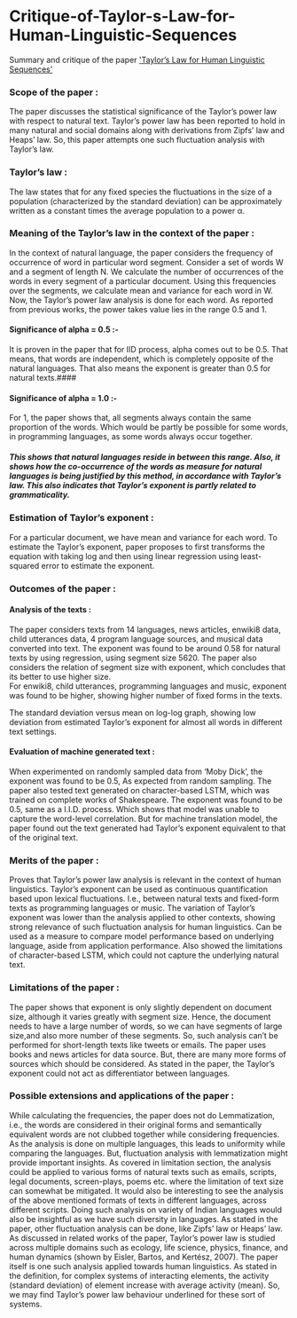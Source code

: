 # Critique-of-Taylor-s-Law-for-Human-Linguistic-Sequences
Summary and critique of the paper ['Taylor’s Law for Human Linguistic Sequences'](https://www.aclweb.org/anthology/P18-1105.pdf)

### Scope of the paper :
The paper discusses the statistical significance of the Taylor’s power law with respect to natural text. Taylor’s power law has been reported to hold in many natural and social domains along with derivations from Zipfs’ law and Heaps’ law. So, this paper attempts one such fluctuation analysis with Taylor’s law.

### Taylor’s law :
The law states that for any fixed species the fluctuations in the size of a population (characterized by the standard deviation) can be approximately written as a constant times the average population to a power α.

### Meaning of the Taylor’s law in the context of the paper :
In the context of natural language, the paper considers the frequency of occurrence of word in particular word segment.  Consider a set of words W and a segment of length N. We calculate the number of occurrences of the words in every segment of a particular document. Using this frequencies over the segments, we calculate mean and variance for each word in W. Now, the Taylor’s power law analysis is done for each word. As reported from previous works, the power takes value lies in the range 0.5 and 1.  

#### Significance of alpha = 0.5 :-
It is proven in the paper that for IID process, alpha comes out to be 0.5. That means, that words are independent, which is completely opposite of  the natural languages. That also means the exponent is greater than 0.5 for natural texts.####

#### Significance of alpha = 1.0 :-
For 1, the paper shows that, all segments always contain the same proportion of the words. Which would be partly be possible for some words, in programming languages, as some words always occur together.

##### This shows that natural languages reside in between this range. Also, it shows how the co-occurrence of the words as measure for natural languages is being justified by this method, in accordance with Taylor’s law. This also indicates that Taylor’s exponent is partly related to grammaticality.

### Estimation of Taylor’s exponent :
For a particular document, we have mean and variance for each word. To estimate the Taylor’s exponent, paper proposes to first transforms the equation with taking log and then using linear regression using least-squared error to estimate the exponent.
### Outcomes of the paper :

#### Analysis of the texts :
The paper considers texts from 14 languages, news articles, enwiki8 data, child utterances data, 4 program language sources, and musical data converted into text. The exponent was found to be around 0.58 for natural texts by using regression, using segment size 5620. The paper also considers the relation of segment size with exponent, which concludes that its better to use higher size.   
For enwiki8, child utterances, programming languages and music, exponent was found to be higher, showing higher number of fixed forms in the texts.

The standard deviation versus mean on log-log graph, showing low deviation from estimated Taylor’s exponent for almost all words in different text settings.

#### Evaluation of machine generated text :
When experimented on randomly sampled data from ‘Moby Dick’, the exponent was found to be 0.5, As expected from random sampling. The paper also tested text generated on character-based LSTM, which was trained on complete works of Shakespeare. The exponent was found to be 0.5, same as a I.I.D. process.  Which shows that model was unable to capture the word-level correlation. But for machine translation model, the paper found out the text generated had Taylor’s exponent equivalent to that of the original text.

### Merits of the paper :
Proves that Taylor’s power law analysis is relevant in the context of human linguistics.
Taylor’s exponent can be used as continuous quantification based upon lexical fluctuations. I.e., between natural texts and fixed-form texts as programming languages or music.
The variation of Taylor’s exponent was lower than the analysis applied to other contexts, showing strong relevance of such fluctuation analysis for human linguistics.
Can be used as a measure to compare model performance based on underlying language, aside from application performance. 
Also showed the limitations of character-based LSTM, which could not capture the underlying natural text. 

### Limitations of the paper :
The paper shows that exponent is only slightly dependent on document size, although it varies greatly with segment size. Hence, the document needs to have a large number of words, so we can have segments of large size,and also more number of these segments. So, such analysis can’t be performed for short-length texts like tweets or emails.
The paper uses books and news articles for data source. But, there are many more forms of sources which should be considered.
As stated in the paper, the Taylor’s exponent could not act as differentiator between languages.

### Possible extensions and applications of the paper :
While calculating the frequencies, the paper does not do Lemmatization, i.e., the words are considered in their original forms and semantically equivalent words are not clubbed together while considering frequencies. As the analysis is done on multiple languages, this leads to uniformity while comparing the languages. But, fluctuation analysis with lemmatization might provide important insights.
As covered in limitation section, the analysis could be applied to various forms of natural texts such as emails, scripts, legal documents, screen-plays, poems etc. where the limitation of text size can somewhat be mitigated. 
It would also be interesting to see the analysis of the above mentioned formats of texts in different languages, across different scripts. Doing such analysis on variety of Indian languages would also be insightful as we have such diversity in languages.
As stated in the paper, other fluctuation analysis can be done, like Zipfs’ law or Heaps’ law.
As discussed in related works of the paper, Taylor’s power law is studied across multiple domains such as ecology, life science, physics, finance, and human dynamics (shown by Eisler, Bartos, and Kertész, 2007). The paper itself is one such analysis applied towards human linguistics. 
As stated in the definition, for complex systems of interacting elements, the activity (standard deviation) of element increase with average activity (mean). So, we may find Taylor’s power law behaviour underlined for these sort of systems.



